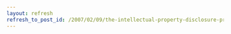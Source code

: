 ```yaml
---
layout: refresh
refresh_to_post_id: /2007/02/09/the-intellectual-property-disclosure-process-releasing-open-source-software-in-academia
---
```


